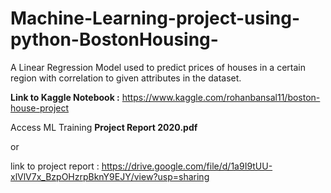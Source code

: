 # Machine-Learning-project-using-python-BostonHousing-

A Linear Regression Model used to predict prices of houses in a certain region with correlation to given attributes in the dataset.

**Link to Kaggle Notebook :** https://www.kaggle.com/rohanbansal11/boston-house-project



Access ML Training **Project Report 2020.pdf** 


or


link to project report : https://drive.google.com/file/d/1a9I9tUU-xlVlV7x_BzpOHzrpBknY9EJY/view?usp=sharing
